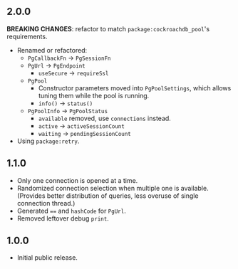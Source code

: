 ## 2.0.0

**BREAKING CHANGES**: refactor to match `package:cockroachdb_pool`'s requirements.

- Renamed or refactored:
  - `PgCallbackFn` -> `PgSessionFn`
  - `PgUrl` -> `PgEndpoint`
    - `useSecure` -> `requireSsl`
  - `PgPool`
    - Constructor parameters moved into `PgPoolSettings`, which allows
      tuning them while the pool is running.
    - `info()` -> `status()`
  - `PgPoolInfo` -> `PgPoolStatus`
    - `available` removed, use `connections` instead.
    - `active` -> `activeSessionCount`
    - `waiting` -> `pendingSessionCount`
- Using `package:retry`.

## 1.1.0

- Only one connection is opened at a time.
- Randomized connection selection when multiple one is available.
  (Provides better distribution of queries, less overuse of single connection thread.)
- Generated `==` and `hashCode` for `PgUrl`.
- Removed leftover debug `print`.

## 1.0.0

- Initial public release.
